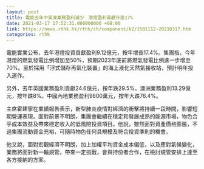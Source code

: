 ```yaml
---
layout: post
title: 電能去年中英澳業務盈利減少　港燈盈利貢獻升逾17%
date: 2021-03-17 17:52:31.000000000 +08:00
link: https://news.rthk.hk/rthk/ch/component/k2/1581112-20210317.htm
categories: rthk
---
```


電能實業公布，去年港燈投資貢獻盈利9.12億元，按年增長17.4%。集團指，今年港燈的燃氣發電比例增加至50%，預期2023年底前將燃氣發電比例進一步增至70%。至於採用「浮式儲存再氣化裝置」的海上液化天然氣接收站，預計明年投入運作。

另外，去年英國業務盈利貢獻24.6億元，按年跌29.5%。澳洲業務盈利13.29億元，按年跌8%。中國內地業務盈利9800萬元，按年大跌76.4%。

主席霍建寧在業績報告表示，新型肺炎疫情對經濟的衝擊將持續一段時間，影響短期營運表現。面對前景不明朗，集團會繼續在穩定和發展成熟的能源市場，物色合乎成本效益及帶來穩定收入的低風險投資項目。他說，雖然面對資產價格膨脹，不過集團流動資金充裕，可隨時物色任何具規模及符合投資準則的機會。

他又說，面對宏觀經濟不明朗，加上加權平均資金成本偏低，以及應對氣候變化，業務將面對新一輪規管，帶來一定挑戰，會與持份者合作，在檢討規管安排上達至各方接納的方案。
